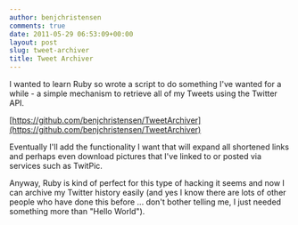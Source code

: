 ```yaml
---
author: benjchristensen
comments: true
date: 2011-05-29 06:53:09+00:00
layout: post
slug: tweet-archiver
title: Tweet Archiver
---
```


I wanted to learn Ruby so wrote a script to do something I've wanted for a while - a simple mechanism to retrieve all of my Tweets using the Twitter API.

[https://github.com/benjchristensen/TweetArchiver](https://github.com/benjchristensen/TweetArchiver)

Eventually I'll add the functionality I want that will expand all shortened links and perhaps even download pictures that I've linked to or posted via services such as TwitPic.

Anyway, Ruby is kind of perfect for this type of hacking it seems and now I can archive my Twitter history easily (and yes I know there are lots of other people who have done this before ... don't bother telling me, I just needed something more than "Hello World").
